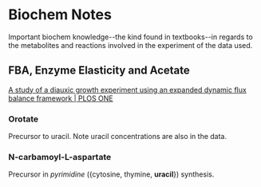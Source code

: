 # Biochem Notes
Important biochem knowledge--the kind found in textbooks--in regards to the metabolites and reactions involved in the experiment of the data used.

## FBA, Enzyme Elasticity and Acetate
[A study of a diauxic growth experiment using an expanded dynamic flux balance framework | PLOS ONE](https://journals.plos.org/plosone/article?id=10.1371/journal.pone.0280077)

### Orotate
Precursor to uracil. Note uracil concentrations are also in the data.

### N-carbamoyl-L-aspartate
Precursor in _pyrimidine_ ({cytosine, thymine, **uracil**}) synthesis.